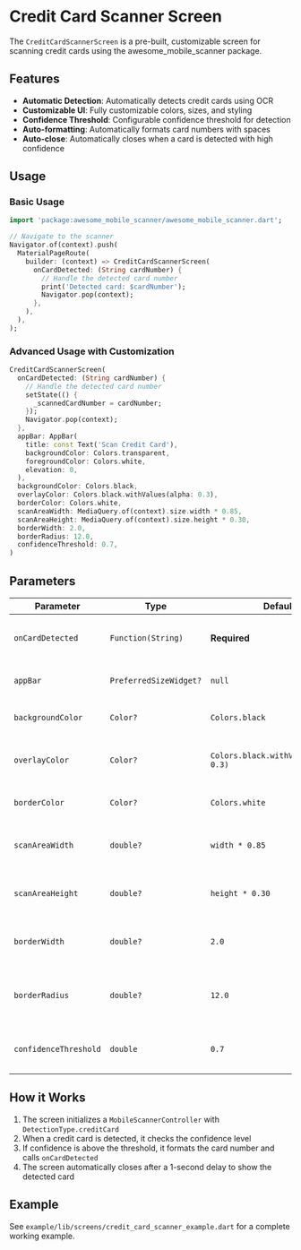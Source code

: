 # Credit Card Scanner Screen

The `CreditCardScannerScreen` is a pre-built, customizable screen for scanning credit cards using the awesome_mobile_scanner package.

## Features

- **Automatic Detection**: Automatically detects credit cards using OCR
- **Customizable UI**: Fully customizable colors, sizes, and styling
- **Confidence Threshold**: Configurable confidence threshold for detection
- **Auto-formatting**: Automatically formats card numbers with spaces
- **Auto-close**: Automatically closes when a card is detected with high confidence

## Usage

### Basic Usage

```dart
import 'package:awesome_mobile_scanner/awesome_mobile_scanner.dart';

// Navigate to the scanner
Navigator.of(context).push(
  MaterialPageRoute(
    builder: (context) => CreditCardScannerScreen(
      onCardDetected: (String cardNumber) {
        // Handle the detected card number
        print('Detected card: $cardNumber');
        Navigator.pop(context);
      },
    ),
  ),
);
```

### Advanced Usage with Customization

```dart
CreditCardScannerScreen(
  onCardDetected: (String cardNumber) {
    // Handle the detected card number
    setState(() {
      _scannedCardNumber = cardNumber;
    });
    Navigator.pop(context);
  },
  appBar: AppBar(
    title: const Text('Scan Credit Card'),
    backgroundColor: Colors.transparent,
    foregroundColor: Colors.white,
    elevation: 0,
  ),
  backgroundColor: Colors.black,
  overlayColor: Colors.black.withValues(alpha: 0.3),
  borderColor: Colors.white,
  scanAreaWidth: MediaQuery.of(context).size.width * 0.85,
  scanAreaHeight: MediaQuery.of(context).size.height * 0.30,
  borderWidth: 2.0,
  borderRadius: 12.0,
  confidenceThreshold: 0.7,
)
```

## Parameters

| Parameter | Type | Default | Description |
|-----------|------|---------|-------------|
| `onCardDetected` | `Function(String)` | **Required** | Callback when a card is detected |
| `appBar` | `PreferredSizeWidget?` | `null` | Custom app bar widget |
| `backgroundColor` | `Color?` | `Colors.black` | Background color of the screen |
| `overlayColor` | `Color?` | `Colors.black.withValues(alpha: 0.3)` | Color of the overlay outside scan area |
| `borderColor` | `Color?` | `Colors.white` | Color of the scanning area border |
| `scanAreaWidth` | `double?` | `width * 0.85` | Width of the scanning area |
| `scanAreaHeight` | `double?` | `height * 0.30` | Height of the scanning area |
| `borderWidth` | `double?` | `2.0` | Width of the scanning area border |
| `borderRadius` | `double?` | `12.0` | Border radius of the scanning area |
| `confidenceThreshold` | `double` | `0.7` | Minimum confidence required for detection |

## How it Works

1. The screen initializes a `MobileScannerController` with `DetectionType.creditCard`
2. When a credit card is detected, it checks the confidence level
3. If confidence is above the threshold, it formats the card number and calls `onCardDetected`
4. The screen automatically closes after a 1-second delay to show the detected card

## Example

See `example/lib/screens/credit_card_scanner_example.dart` for a complete working example. 